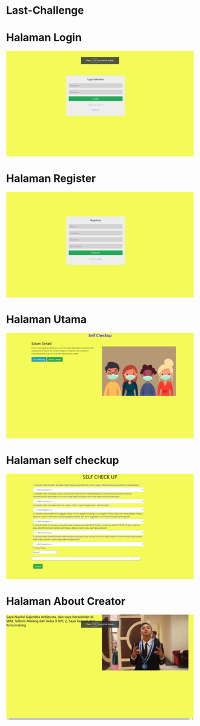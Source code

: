 # Last-Challenge
# Halaman Login
![AltText](https://github.com/naufal025/Last-Challenge/blob/master/Screenshot%20(233).png)
# Halaman Register
![AltText](https://github.com/naufal025/Last-Challenge/blob/master/Screenshot%20(234).png)
# Halaman Utama
![AltText](https://github.com/naufal025/Last-Challenge/blob/master/Screenshot%20(235).png)
# Halaman self checkup
![AltText](https://github.com/naufal025/Last-Challenge/blob/master/Screenshot%20(236).png)
# Halaman About Creator
![AltText](https://github.com/naufal025/Last-Challenge/blob/master/Screenshot%20(237).png)
